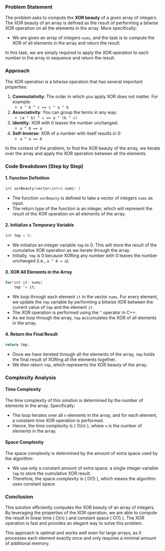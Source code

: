 ### Problem Statement

The problem asks to compute the **XOR beauty** of a given array of integers. The XOR beauty of an array is defined as the result of performing a bitwise XOR operation on all the elements in the array. More specifically:

- We are given an array of integers `nums`, and the task is to compute the XOR of all elements in the array and return the result.

In this task, we are simply required to apply the XOR operation to each number in the array in sequence and return the result.

### Approach

The XOR operation is a bitwise operation that has several important properties:
1. **Commutativity**: The order in which you apply XOR does not matter. For example:
   - `a ^ b ^ c == c ^ a ^ b`
2. **Associativity**: You can group the terms in any way:
   - `(a ^ b) ^ c == a ^ (b ^ c)`
3. **Identity**: XOR with 0 leaves the number unchanged:
   - `a ^ 0 == a`
4. **Self-Inverse**: XOR of a number with itself results in 0:
   - `a ^ a == 0`

In the context of the problem, to find the XOR beauty of the array, we iterate over the array and apply the XOR operation between all the elements.

### Code Breakdown (Step by Step)

#### 1. Function Definition

```cpp
int xorBeauty(vector<int>& nums) {
```

- The function `xorBeauty` is defined to take a vector of integers `nums` as input.
- The return type of the function is an integer, which will represent the result of the XOR operation on all elements of the array.

#### 2. Initialize a Temporary Variable

```cpp
int tmp = 0;
```

- We initialize an integer variable `tmp` to 0. This will store the result of the cumulative XOR operation as we iterate through the array.
- Initially, `tmp` is 0 because XORing any number with 0 leaves the number unchanged (i.e., `a ^ 0 = a`).

#### 3. XOR All Elements in the Array

```cpp
for(int it: nums)
    tmp ^= it;
```

- We loop through each element `it` in the vector `nums`. For every element, we update the `tmp` variable by performing a bitwise XOR between the current value of `tmp` and the element `it`.
- The XOR operation is performed using the `^` operator in C++.
- As we loop through the array, `tmp` accumulates the XOR of all elements in the array.

#### 4. Return the Final Result

```cpp
return tmp;
```

- Once we have iterated through all the elements of the array, `tmp` holds the final result of XORing all the elements together.
- We then return `tmp`, which represents the XOR beauty of the array.

### Complexity Analysis

#### Time Complexity

The time complexity of this solution is determined by the number of elements in the array. Specifically:

- The loop iterates over all `n` elements in the array, and for each element, a constant-time XOR operation is performed.
- Hence, the time complexity is \( O(n) \), where `n` is the number of elements in the array.

#### Space Complexity

The space complexity is determined by the amount of extra space used by the algorithm:

- We use only a constant amount of extra space: a single integer variable `tmp` to store the cumulative XOR result.
- Therefore, the space complexity is \( O(1) \), which means the algorithm uses constant space.

### Conclusion

This solution efficiently computes the XOR beauty of an array of integers. By leveraging the properties of the XOR operation, we are able to compute the result in linear time \( O(n) \) and constant space \( O(1) \). The XOR operation is fast and provides an elegant way to solve this problem. 

This approach is optimal and works well even for large arrays, as it processes each element exactly once and only requires a minimal amount of additional memory.
